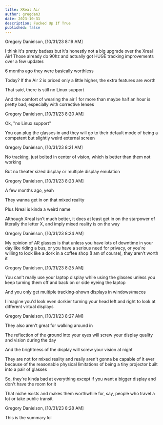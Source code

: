 ```yaml
---
title: XReal Air
author: gregdan3
date: 2023-10-31
description: Fucked Up If True
published: false
---
```


Gregory Danielson, [10/31/23 8:19 AM]

I think it's pretty badass but it's honestly not a big upgrade over the Xreal Air! Those already do 90hz and actually got HUGE tracking improvements over a few updates

6 months ago they were basically worthless

Today? If the Air 2 is priced only a little higher, the extra features are worth

That said, there is still no Linux support

And the comfort of wearing the air 1 for more than maybe half an hour is pretty bad, especially with corrective lenses

Gregory Danielson, [10/31/23 8:20 AM]

Ok, "no Linux support"

You can plug the glasses in and they will go to their default mode of being a competent but slightly weird external screen

Gregory Danielson, [10/31/23 8:21 AM]

No tracking, just bolted in center of vision, which is better than them not working

But no theater sized display or multiple display emulation

Gregory Danielson, [10/31/23 8:23 AM]

A few months ago, yeah

They wanna get in on that mixed reality

Plus Nreal is kinda a weird name

Although Xreal isn't much better, it does at least get in on the starpower of literally the letter X, and imply mixed reality is on the way

Gregory Danielson, [10/31/23 8:24 AM]

My opinion of AR glasses is that unless you have lots of downtime in your day like riding a bus, or you have a serious need for privacy, or you're willing to look like a dork in a coffee shop (I am of course), they aren't worth it

Gregory Danielson, [10/31/23 8:25 AM]

You can't really use your laptop display while using the glasses unless you keep turning them off and back on or side eyeing the laptop

And you only get multiple tracking-shown displays in windows/macos

I imagine you'd look even dorkier turning your head left and right to look at different virtual displays

Gregory Danielson, [10/31/23 8:27 AM]

They also aren't great for walking around in

The reflection of the ground into your eyes will screw your display quality and vision during the day

And the brightness of the display will screw your vision at night

They are not for mixed reality and really aren't gonna be capable of it ever because of the reasonable physical limitations of being a tiny projector built into a pair of glasses

So, they're kinda bad at everything except if you want a bigger display and don't have the room for it

That niche exists and makes them worthwhile for, say, people who travel a lot or take public transit

Gregory Danielson, [10/31/23 8:28 AM]

This is the summary lol
